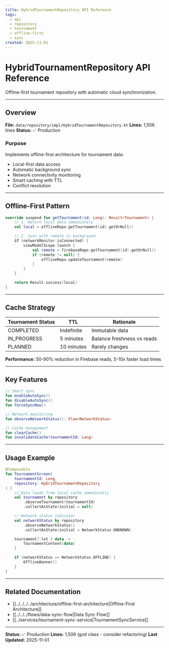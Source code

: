 ```yaml
---
title: HybridTournamentRepository API Reference
tags:
  - api
  - repository
  - tournament
  - offline-first
  - sync
created: 2025-11-01
---
```


# HybridTournamentRepository API Reference

Offline-first tournament repository with automatic cloud synchronization.

---

## Overview

**File:** `data/repository/impl/HybridTournamentRepository.kt`
**Lines:** 1,506 lines
**Status:** ✅ Production

### Purpose

Implements offline-first architecture for tournament data:
- Local-first data access
- Automatic background sync
- Network connectivity monitoring
- Smart caching with TTL
- Conflict resolution

---

## Offline-First Pattern

```kotlin
override suspend fun getTournament(id: Long): Result<Tournament> {
    // 1. Return local data immediately
    val local = offlineRepo.getTournament(id).getOrNull()

    // 2. Sync with remote in background
    if (networkMonitor.isConnected) {
        viewModelScope.launch {
            val remote = firebaseRepo.getTournament(id).getOrNull()
            if (remote != null) {
                offlineRepo.updateTournament(remote)
            }
        }
    }

    return Result.success(local)
}
```

---

## Cache Strategy

| Tournament Status | TTL | Rationale |
|-------------------|-----|-----------|
| COMPLETED | Indefinite | Immutable data |
| IN_PROGRESS | 5 minutes | Balance freshness vs reads |
| PLANNED | 10 minutes | Rarely changes |

**Performance:** 50-90% reduction in Firebase reads, 5-10x faster load times

---

## Key Features

```kotlin
// Smart sync
fun enableAutoSync()
fun disableAutoSync()
fun forceSyncNow()

// Network monitoring
fun observeNetworkStatus(): Flow<NetworkStatus>

// Cache management
fun clearCache()
fun invalidateCache(tournamentId: Long)
```

---

## Usage Example

```kotlin
@Composable
fun TournamentScreen(
    tournamentId: Long,
    repository: HybridTournamentRepository
) {
    // Data loads from local cache immediately
    val tournament by repository
        .observeTournament(tournamentId)
        .collectAsState(initial = null)

    // Network status indicator
    val networkStatus by repository
        .observeNetworkStatus()
        .collectAsState(initial = NetworkStatus.UNKNOWN)

    tournament?.let { data ->
        TournamentContent(data)
    }

    if (networkStatus == NetworkStatus.OFFLINE) {
        OfflineBanner()
    }
}
```

---

## Related Documentation

- [[../../../../architecture/offline-first-architecture|Offline-First Architecture]]
- [[../../../flows/data-sync-flow|Data Sync Flow]]
- [[../services/tournament-sync-service|TournamentSyncService]]

---

**Status:** ✅ Production
**Lines:** 1,506 (god class - consider refactoring)
**Last Updated:** 2025-11-01
